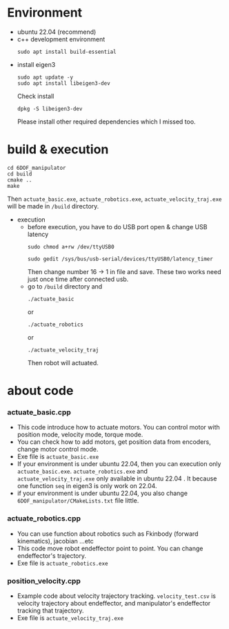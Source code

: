 # Environment
* ubuntu 22.04 (recommend)
* c++ development environment
  ```
  sudo apt install build-essential
  ```
* install eigen3
  ```
  sudo apt update -y
  sudo apt install libeigen3-dev
  ```
  Check install
  ```
  dpkg -S libeigen3-dev
  ```
  Please install other required dependencies which I missed too.

# build & execution
```
cd 6DOF_manipulator
cd build
cmake ..
make
```
Then ```actuate_basic.exe```, ```actuate_robotics.exe```, ```actuate_velocity_traj.exe``` will be made in ```/build``` directory.

* execution
  * before execution, you have to do USB port open & change USB latency
    ```
    sudo chmod a+rw /dev/ttyUSB0
    ```
    ```
    sudo gedit /sys/bus/usb-serial/devices/ttyUSB0/latency_timer
    ```
    Then change number 16 -> 1 in file and save.
    These two works need just once time after connected usb.
  * go to ```/build``` directory and
    ```
    ./actuate_basic
    ```
    or
    ```
    ./actuate_robotics
    ```
    or
    ```
    ./actuate_velocity_traj
    ```
    Then robot will actuated.
     
# about code
### actuate_basic.cpp
* This code introduce how to actuate motors. You can control motor with position mode, velocity mode, torque mode.
* You can check how to add motors, get position data from encoders, change motor control mode. 
* Exe file is ```actuate_basic.exe```
* If your environment is under ubuntu 22.04, then you can execution only ```actuate_basic.exe```. ```actuate_robotics.exe``` and ```actuate_velocity_traj.exe``` only available in ubuntu 22.04 . It because one function ```seq``` in eigen3 is only work on 22.04.
* if your environment is under ubuntu 22.04, you also change ```6DOF_manipulator/CMakeLists.txt``` file little.

### actuate_robotics.cpp
* You can use function about robotics such as Fkinbody (forward kinematics), jacobian ...etc
* This code move robot endeffector point to point. You can change endeffector's trajectory.
* Exe file is ```actuate_robotics.exe```

### position_velocity.cpp
* Example code about velocity trajectory tracking. ```velocity_test.csv``` is velocity trajectory about endeffector, and manipulator's endeffector tracking that trajectory.
* Exe file is ```actuate_velocity_traj.exe```
